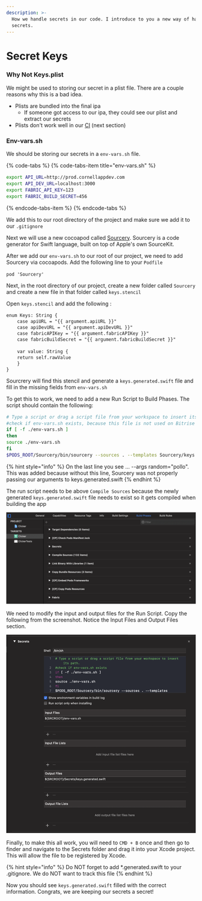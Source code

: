 ```yaml
---
description: >-
  How we handle secrets in our code. I introduce to you a new way of handling
  secrets.
---
```


# Secret Keys

### Why Not Keys.plist

We might be used to storing our secret in a plist file. There are a couple reasons why this is a bad idea.

* Plists are bundled into the final ipa
  * If someone got access to our ipa, they could see our plist and extract our secrets
* Plists don't work well in our [CI](continuous-integration.md) \(next section\)

### Env-vars.sh

We should be storing our secrets in a `env-vars.sh` file.

{% code-tabs %}
{% code-tabs-item title="env-vars.sh" %}
```bash
export API_URL=http://prod.cornellappdev.com
export API_DEV_URL=localhost:3000
export FABRIC_API_KEY=123
export FABRIC_BUILD_SECRET=456
```
{% endcode-tabs-item %}
{% endcode-tabs %}

We add this to our root directory of the project and make sure we add it to our `.gitignore`

Next we will use a new cocoapod called [Sourcery](https://github.com/krzysztofzablocki/Sourcery). Sourcery is a code generator for Swift language, built on top of Apple's own SourceKit. 

After we add our `env-vars.sh` to our root of our project, we need to add Sourcery via cocoapods. Add the following line to your `Podfile`

`pod 'Sourcery'`

Next, in the root directory of our project, create a new folder called `Sourcery` and create a new file in that folder called `keys.stencil`

Open `keys.stencil` and add the following :

```text
enum Keys: String {
    case apiURL = "{{ argument.apiURL }}"
    case apiDevURL = "{{ argument.apiDevURL }}"
    case fabricAPIKey = "{{ argument.fabricAPIKey }}"
    case fabricBuildSecret = "{{ argument.fabricBuildSecret }}"

    var value: String {
	return self.rawValue
    }     
}
```

Sourcrery will find this stencil and generate a `keys.generated.swift` file and fill in the missing fields from `env-vars.sh`

To get this to work, we need to add a new Run Script to Build Phases. The script should contain the following:

```bash
# Type a script or drag a script file from your workspace to insert its path.
#check if env-vars.sh exists, because this file is not used on Bitrise CI
if [ -f ./env-vars.sh ]
then
source ./env-vars.sh
fi
$PODS_ROOT/Sourcery/bin/sourcery --sources . --templates Sourcery/keys.stencil --output Secrets --args random="pollo",apiURL=$API_URL,apiDevURL=$API_DEV_URL,fabricAPIKey=$FABRIC_API_KEY,fabricBuildSecret=$FABRIC_BUILD_SECRET
```

{% hint style="info" %}
On the last line you see ... --args random="pollo". This was added because without this line, Sourcery was not properly passing our arguments to keys.generated.swift
{% endhint %}

The run script needs to be above `Compile Sources` because the newly generated `keys.generated.swift` file needs to exist so it gets compiled when building the app

![Notice how Secrets Run Script is above Compile Sources. You can just drag sections around to order them.](../../.gitbook/assets/image%20%284%29.png)

We need to modify the input and output files for the Run Script. Copy the following from the screenshot. Notice the Input Files and Output Files section.

![This makes sure the newly generated file is Compiled](../../.gitbook/assets/image.png)

Finally, to make this all work, you will need to `CMD + B` once and then go to finder and navigate to the Secrets folder and drag it into your Xcode project. This will allow the file to be registered by Xcode.

{% hint style="info" %}
Do NOT forget to add \*.generated.swift to your .gitignore. We do NOT want to track this file
{% endhint %}

Now you should see `keys.generated.swift` filled with the correct information. Congrats, we are keeping our secrets a secret!

